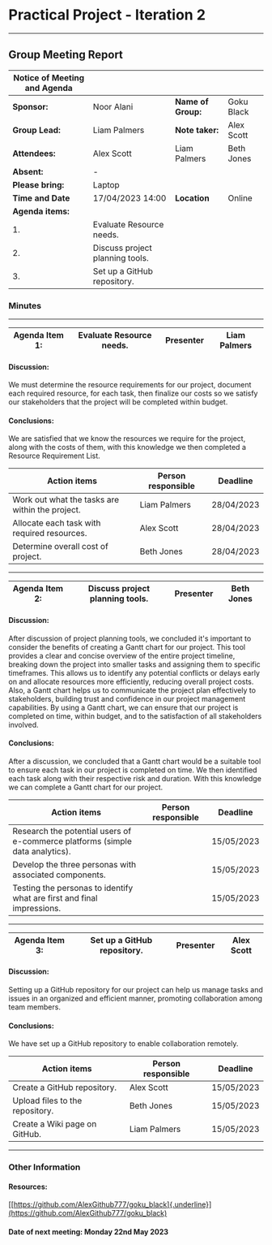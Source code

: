 # Practical Project - Iteration 2
---

## Group Meeting Report

| Notice of Meeting and Agenda |                     |                       |                   |
|------------------------------|---------------------|-----------------------|-------------------|
| **Sponsor:**                 |     Noor Alani      | **Name of Group:**    |     Goku Black    |
| **Group Lead:**              |     Liam Palmers    | **Note taker:**       |     Alex Scott    |
| **Attendees:**               | Alex Scott          | Liam Palmers          | Beth Jones        |
| **Absent:**                  | -                   |                       |                   |
| **Please bring:**            | Laptop              |                       |                   |
| **Time and Date**            | 17/04/2023 14:00    | **Location**          | Online            |
| **Agenda items:**            |                     |                       |                   |
| 1.                           |Evaluate Resource needs.     |               |                   |
| 2.                           |Discuss project planning tools.    |         |                   |
| 3.                           |Set up a GitHub repository.|                 |                   |

### Minutes
---

| Agenda Item 1:|**Evaluate Resource needs.**|Presenter|**Liam Palmers**|
|---------------|------------------------|---------|----------------| 


#### Discussion:
We must determine the resource requirements for our project, document each required resource, for each task, then finalize our costs so we satisfy our stakeholders that the project will be completed within budget.

#### Conclusions:
We are satisfied that we know the resources we require for the project, along with the costs of them, with this knowledge we then completed a Resource Requirement List.


|     Action items                   | Person responsible | Deadline   |
|------------------------------------|--------------------|------------|
| Work out what the tasks are within the project.| Liam Palmers | 28/04/2023 |
| Allocate each task with required resources.    | Alex Scott   | 28/04/2023 |
| Determine overall cost of project.             |Beth Jones    | 28/04/2023 |

---

| Agenda Item 2:|**Discuss project planning tools.**|Presenter|**Beth Jones**|
|---------------|------------------------|---------|--------------| 


#### Discussion:

After discussion of project planning tools, we concluded it's important to consider the benefits of creating a Gantt chart for our project. This tool provides a clear and concise overview of the entire project timeline, breaking down the project into smaller tasks and assigning them to specific timeframes. This allows us to identify any potential conflicts or delays early on and allocate resources more efficiently, reducing overall project costs. Also, a Gantt chart helps us to communicate the project plan effectively to stakeholders, building trust and confidence in our project management capabilities. By using a Gantt chart, we can ensure that our project is completed on time, within budget, and to the satisfaction of all stakeholders involved.

#### Conclusions:

After a discussion, we concluded that a Gantt chart would be a suitable tool to ensure each task in our project is completed on time. We then identified each task along with their respective risk and duration. With this knowledge we can complete a Gantt chart for our project.

|     Action items                   | Person responsible  | Deadline   |
|------------------------------------|---------------------|------------|
| Research the potential users of e-commerce platforms (simple data analytics). |   | 15/05/2023 |
| Develop the three personas with associated components.                        |   | 15/05/2023 |
| Testing the personas to identify what are first and final impressions.        |   | 15/05/2023 |

---

| Agenda Item 3:|**Set up a GitHub repository.**|Presenter|**Alex Scott**|
|---------------|------------------------------|---------|--------------| 

#### Discussion:
Setting up a GitHub repository for our project can help us manage tasks and issues in an organized and efficient manner, promoting collaboration among team members. 

#### Conclusions:
We have set up a GitHub repository to enable collaboration remotely. 

| Action items                                                       | Person responsible |  Deadline  |
|----------------------------------------------------------------------------|------------|------------|
| Create a GitHub repository. | Alex Scott | 15/05/2023 |
| Upload files to the repository.   | Beth Jones | 15/05/2023 |
| Create a Wiki page on GitHub. | Liam Palmers | 15/05/2023 |

---

### Other Information

#### Resources:

[[https://github.com/AlexGithub777/goku_black]{.underline}](https://github.com/AlexGithub777/goku_black)


#### Date of next meeting: Monday 22nd May 2023
